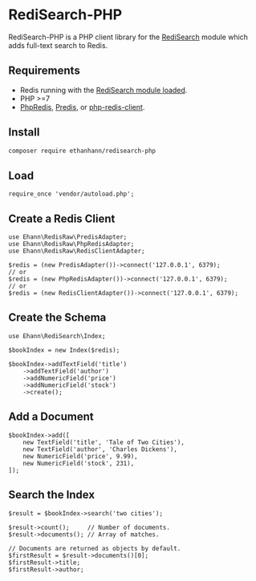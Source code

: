 # RediSearch-PHP

RediSearch-PHP is a PHP client library for the [RediSearch](http://redisearch.io/) module which adds full-text search to Redis.

## Requirements

* Redis running with the [RediSearch module loaded](http://redisearch.io/Quick_Start/).
* PHP >=7
* [PhpRedis](https://github.com/phpredis/phpredis), [Predis](https://github.com/nrk/predis), or [php-redis-client](https://github.com/cheprasov/php-redis-client).

## Install

```bash
composer require ethanhann/redisearch-php
```

## Load

```php-inline
require_once 'vendor/autoload.php';
```


## Create a Redis Client

```php-inline
use Ehann\RedisRaw\PredisAdapter;
use Ehann\RedisRaw\PhpRedisAdapter;
use Ehann\RedisRaw\RedisClientAdapter;

$redis = (new PredisAdapter())->connect('127.0.0.1', 6379);
// or
$redis = (new PhpRedisAdapter())->connect('127.0.0.1', 6379);
// or
$redis = (new RedisClientAdapter())->connect('127.0.0.1', 6379);

```

## Create the Schema

```php-inline
use Ehann\RediSearch\Index;

$bookIndex = new Index($redis);

$bookIndex->addTextField('title')
    ->addTextField('author')
    ->addNumericField('price')
    ->addNumericField('stock')
    ->create();
```

## Add a Document

```php-inline
$bookIndex->add([
    new TextField('title', 'Tale of Two Cities'),
    new TextField('author', 'Charles Dickens'),
    new NumericField('price', 9.99),
    new NumericField('stock', 231),
]);
```

## Search the Index

```php-inline
$result = $bookIndex->search('two cities');

$result->count();     // Number of documents.
$result->documents(); // Array of matches.

// Documents are returned as objects by default.
$firstResult = $result->documents()[0];
$firstResult->title;
$firstResult->author;
```

